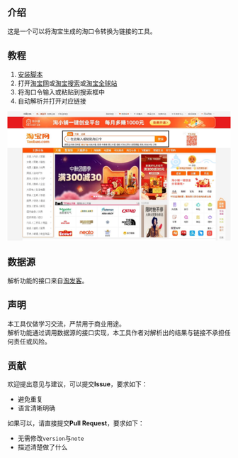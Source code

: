 ## 介绍
这是一个可以将淘宝生成的淘口令转换为链接的工具。

## 教程
1. [安装脚本](https://greasyfork.org/scripts/411432)
2. 打开[淘宝网](https://www.taobao.com/)或[淘宝搜索](https://s.taobao.com/)或[淘宝全球站](https://world.taobao.com/)
3. 将淘口令输入或粘贴到搜索框中
4. 自动解析并打开对应链接

![图片_1](.github/image_1.jpg)

## 数据源
解析功能的接口来自[淘发客](https://www.taofake.com/tools/tkljm/)。

## 声明
本工具仅做学习交流，严禁用于商业用途。  
解析功能通过调用数据源的接口实现，本工具作者对解析出的结果与链接不承担任何责任或风险。

## 贡献
欢迎提出意见与建议，可以提交**Issue**，要求如下：
- 避免重复
- 语言清晰明确

如果可以，请直接提交**Pull Request**，要求如下：
- 无需修改`version`与`note`
- 描述清楚做了什么